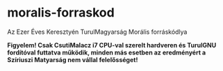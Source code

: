 # moralis-forraskod
Az Ezer Éves Keresztyén TurulMagyarság Morális forráskódlya

**Figyelem! Csak CsutiMalacz i7 CPU-val szerelt hardveren és TurulGNU fordítóval futtatva működik, minden más esetben az eredményért a Szíriuszi Matyarság nem vállal felelősséget!**
